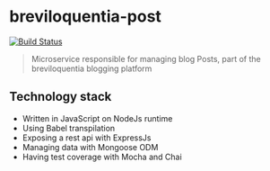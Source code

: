 # breviloquentia-post

[![Build Status](https://travis-ci.org/xasdx/breviloquentia-post.svg?branch=master)](https://travis-ci.org/xasdx/breviloquentia-post)

> Microservice responsible for managing blog Posts, part of the breviloquentia blogging platform

## Technology stack

+ Written in JavaScript on NodeJs runtime
+ Using Babel transpilation
+ Exposing a rest api with ExpressJs
+ Managing data with Mongoose ODM
+ Having test coverage with Mocha and Chai
